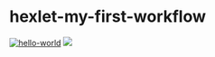 # hexlet-my-first-workflow
[![hello-world](https://github.com/cool102/hexlet-my-first-workflow/actions/workflows/hello-world.yml/badge.svg)](https://github.com/cool102/hexlet-my-first-workflow/actions/workflows/hello-world.yml)
<a href="https://codeclimate.com/github/cool102/hexlet-my-first-workflow/maintainability"><img src="https://api.codeclimate.com/v1/badges/0f1adc212ee60cf94b24/maintainability" /></a>

